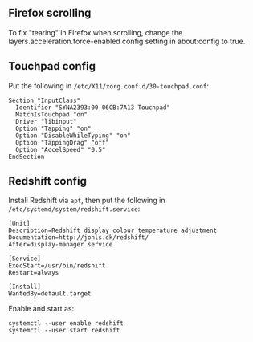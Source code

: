 ## Firefox scrolling

To fix "tearing" in Firefox when scrolling, change the
layers.acceleration.force-enabled config setting in about:config to true.

## Touchpad config

Put the following in `/etc/X11/xorg.conf.d/30-touchpad.conf`:

```
Section "InputClass"
  Identifier "SYNA2393:00 06CB:7A13 Touchpad"
  MatchIsTouchpad "on"
  Driver "libinput"
  Option "Tapping" "on"
  Option "DisableWhileTyping" "on"
  Option "TappingDrag" "off"
  Option "AccelSpeed" "0.5"
EndSection
```

## Redshift config

Install Redshift via `apt`, then put the following in
`/etc/systemd/system/redshift.service`:

```
[Unit]
Description=Redshift display colour temperature adjustment
Documentation=http://jonls.dk/redshift/
After=display-manager.service

[Service]
ExecStart=/usr/bin/redshift
Restart=always

[Install]
WantedBy=default.target
```

Enable and start as:
```
systemctl --user enable redshift
systemctl --user start redshift
```
